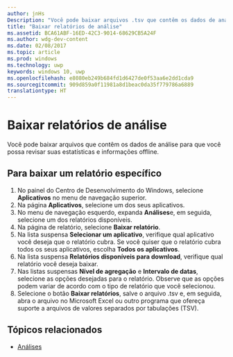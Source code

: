 ```yaml
---
author: jnHs
Description: "Você pode baixar arquivos .tsv que contêm os dados de análise para que possa revisar suas estatísticas e informações offline."
title: "Baixar relatórios de análise"
ms.assetid: BCA61ABF-16ED-42C3-9014-68629CB5A24F
ms.author: wdg-dev-content
ms.date: 02/08/2017
ms.topic: article
ms.prod: windows
ms.technology: uwp
keywords: windows 10, uwp
ms.openlocfilehash: e8080eb249b684fd1d6427de0f53aa6e2dd1cda9
ms.sourcegitcommit: 909d859a0f11981a8d1beac0da35f779786a6889
translationtype: HT
---
```

# <a name="download-analytics-reports"></a>Baixar relatórios de análise


Você pode baixar arquivos que contêm os dados de análise para que você possa revisar suas estatísticas e informações offline.

## <a name="to-download-a-specific-report"></a>Para baixar um relatório específico

1.  No painel do Centro de Desenvolvimento do Windows, selecione **Aplicativos** no menu de navegação superior.
2.  Na página **Aplicativos**, selecione um dos seus aplicativos.
3.  No menu de navegação esquerdo, expanda **Análises**e, em seguida, selecione um dos relatórios disponíveis.
4.  Na página de relatório, selecione **Baixar relatório**.
5.  Na lista suspensa **Selecionar um aplicativo**, verifique qual aplicativo você deseja que o relatório cubra. Se você quiser que o relatório cubra todos os seus aplicativos, escolha **Todos os aplicativos**.
6.  Na lista suspensa **Relatórios disponíveis para download**, verifique qual relatório você deseja baixar.
7.  Nas listas suspensas **Nível de agregação** e **Intervalo de datas**, selecione as opções desejadas para o relatório. Observe que as opções podem variar de acordo com o tipo de relatório que você selecionou.
8.  Selecione o botão **Baixar relatórios**, salve o arquivo .tsv e, em seguida, abra o arquivo no Microsoft Excel ou outro programa que ofereça suporte a arquivos de valores separados por tabulações (TSV).

## <a name="related-topics"></a>Tópicos relacionados
- [Análises](analytics.md)
